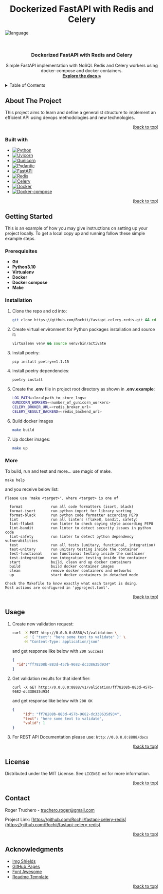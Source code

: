 <a name="readme-top"></a>

<h1 align="center">Dockerized FastAPI with Redis and Celery</h1>

![language](https://img.shields.io/badge/language-python-blue?style)


<!-- Project logo -->
<br />
<div align="center">
    <a href="https://github.com/Rochii/fastapi-celery-redis/">
    <!-- TODO: make the repository logo
      <img src="static/logo.png" alt="Logo" width="80" height="80">
    -->
  </a>

  <h3 align="center">Dockerized FastAPI with Redis and Celery</h3>

  <p align="center">
    Simple FastAPI implementation with NoSQL Redis and Celery workers using docker-compose and docker containers.
    <br />
    <a href="https://github.com/Rochii/fastapi-celery-redis/README.md"><strong>Explore the docs »</strong></a>
    <br />
  </p>
</div>


<!-- Table of contents -->
<details>
  <summary>Table of Contents</summary>
  <ol>
    <li>
      <a href="#about-the-project">About The Project</a>
      <ul>
        <li><a href="#built-with">Built With</a></li>
      </ul>
    </li>
    <li>
      <a href="#getting-started">Getting Started</a>
      <ul>
        <li><a href="#prerequisites">Prerequisites</a></li>
        <li><a href="#installation">Installation</a></li>
      </ul>
    </li>
    <li><a href="#usage">Usage</a></li>
    <li><a href="#license">License</a></li>
    <li><a href="#contact">Contact</a></li>
    <li><a href="#acknowledgments">Acknowledgments</a></li>
  </ol>
</details>


<!-- About the project -->
## About The Project

<!--
[![Product Name Screen Shot][product-screenshot]](https://example.com)
-->

This project aims to learn and define a generalist structure to implement an efficient API using devops methodologies and new technologies.

<p align="right">(<a href="#readme-top">back to top</a>)</p>


### Built with


* [![Python][Python]][Python-url]
* [![Uvicorn][Uvicorn]][Uvicorn-url]
* [![Gunicorn][Gunicorn]][Gunicorn-url]
* [![Pydantic][Pydantic]][Pydantic-url]
* [![FastAPI][FastAPI]][FastAPI-url]
* [![Redis][Redis]][Redis-url]
* [![Celery][Celery]][Celery-url]
* [![Docker][Docker]][Docker-url]
* [![Docker-compose][Docker-compose]][Docker-compose-url]


<p align="right">(<a href="#readme-top">back to top</a>)</p>


<!-- Getting started -->
## Getting Started

This is an example of how you may give instructions on setting up your project locally.
To get a local copy up and running follow these simple example steps.

### Prerequisites
* **Git**
* **Python3.10**
* **Virtualenv**
* **Docker**
* **Docker compose**
* **Make**

### Installation

1. Clone the repo and cd into:
   ```sh
   git clone https://github.com/Rochii/fastapi-celery-redis.git && cd fastapi-celery-redis
   ```
2. Create virtual environment for Python packages installation and source it:
   ```sh
   virtualenv venv && source venv/bin/activate
   ```
3. Install poetry:
   ```sh
   pip install poetry==1.1.15
   ```
4. Install poetry dependencies:
   ```sh
   poetry install
   ```
5. Create the **.env** file in project root directory as shown in **.env.example**:
   ```sh
   LOG_PATH=<localpath_to_store_logs>
   GUNICORN_WORKERS=<number_of_gunicorn_workers>
   CELERY_BROKER_URL=<redis_broker_url>
   CELERY_RESULT_BACKEND=<redis_backend_url>
   ```
6. Build docker images
   ```sh
   make build
   ```
7. Up docker images:
   ```sh
   make up
   ```

### More
To build, run and test and more... use magic of make.
```shell
make help
```
and you receive below list:
```text
Please use 'make <target>', where <target> is one of

  format             run all code formatters (isort, black)
  format-isort       run python import for library sorting
  format-black       run python code formatter according PEP8
  lint               run all linters (flake8, bandit, safety)
  lint-flake8        run linter to check coying style according PEP8
  lint-bandit        run linter to detect security issues in python code
  lint-safety        run linter to detect python dependency vulnerabilities
  test               run all tests (unitary, functional, integration)
  test-unitary       run unitary testing inside the container
  test-functional    run functional testing inside the container
  test-integration   run integration testing inside the container
  start              build, clean and up docker containers
  build              build docker container images
  clean              remove docker containers and networks
  up                 start docker containers in detached mode

Check the Makefile to know exactly what each target is doing.
Most actions are configured in 'pyproject.toml'.
```
<p align="right">(<a href="#readme-top">back to top</a>)</p>



<!-- USAGE EXAMPLES -->
## Usage
1. Create new validation request:
    ```sh
    curl -X POST http://0.0.0.0:8888/v1/validation \
         -d '{ "text": "here some text to validate" }' \
         -H "Content-Type: application/json"
    ```
    and get response like below with `200 Success`
    ```json
    {
      "id":"ff78208b-883d-457b-9682-dc338635d934"
    }
    ```
2. Get validation results for that identifier:
    ```shell
    curl -X GET http://0.0.0.0:8888/v1/validation/ff78208b-883d-457b-9682-dc338635d934
   ```
   and get response like below with `200 OK`
   ```json
   {
        "id": "ff78208b-883d-457b-9682-dc338635d934",
        "text": "here some text to validate",
        "valid": 1
   }
   ```
3. For REST API Documentation please use: `http://0.0.0.0:8888/docs`

<p align="right">(<a href="#readme-top">back to top</a>)</p>


<!-- License -->
## License

Distributed under the MIT License. See `LICENSE.md` for more information.

<p align="right">(<a href="#readme-top">back to top</a>)</p>

<!-- Contact -->
## Contact

Roger Truchero - truchero.roger@gmail.com

Project Link: [https://github.com/Rochii/fastapi-celery-redis](https://github.com/Rochii/fastapi-celery-redis)

<p align="right">(<a href="#readme-top">back to top</a>)</p>


<!-- Acknowledgments -->
## Acknowledgments

* [Img Shields](https://shields.io)
* [GitHub Pages](https://pages.github.com)
* [Font Awesome](https://fontawesome.com)
* [Readme Template](https://github.com/othneildrew/Best-README-Template/blob/master/README.md)

<p align="right">(<a href="#readme-top">back to top</a>)</p>

<!-- Markdown links & images -->
[Python]: https://img.shields.io/badge/python-000000?style=for-the-badge&logo=python
[Python-url]: https://docs.python.org/3/
[Uvicorn]: https://img.shields.io/badge/uvicorn-000000?style=for-the-badge&logo=uvicorn
[Uvicorn-url]: https://www.uvicorn.org/
[Gunicorn]: https://img.shields.io/badge/gunicorn-000000?style=for-the-badge&logo=gunicorn
[Gunicorn-url]: https://gunicorn.org/
[Pydantic]: https://img.shields.io/badge/pydantic-000000?style=for-the-badge&logo=pydantic
[Pydantic-url]: https://pydantic-docs.helpmanual.io/
[FastAPI]: https://img.shields.io/badge/fastapi-000000?style=for-the-badge&logo=fastapi
[FastAPI-url]: https://fastapi.tiangolo.com/
[Redis]: https://img.shields.io/badge/redis-000000?style=for-the-badge&logo=redis
[Redis-url]: https://redis.io/
[Celery]: https://img.shields.io/badge/celery-000000?style=for-the-badge&logo=celery
[Celery-url]: https://docs.celeryq.dev/en/stable/
[Docker]: https://img.shields.io/badge/docker-000000?style=for-the-badge&logo=docker
[Docker-url]: https://www.docker.com/
[Docker-compose]: https://img.shields.io/badge/docker_compose-000000?style=for-the-badge&logo=docker_compose
[Docker-compose-url]: https://docs.docker.com/compose/
